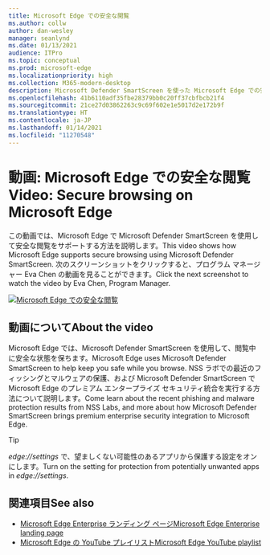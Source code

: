 ```yaml
---
title: Microsoft Edge での安全な閲覧
ms.author: collw
author: dan-wesley
manager: seanlynd
ms.date: 01/13/2021
audience: ITPro
ms.topic: conceptual
ms.prod: microsoft-edge
ms.localizationpriority: high
ms.collection: M365-modern-desktop
description: Microsoft Defender SmartScreen を使った Microsoft Edge での安全な閲覧
ms.openlocfilehash: 41b6110adf35fbe28379bb0c20ff37cbfbcb21f4
ms.sourcegitcommit: 21ce27d03862263c9c69f602e1e5017d2e172b9f
ms.translationtype: HT
ms.contentlocale: ja-JP
ms.lasthandoff: 01/14/2021
ms.locfileid: "11270548"
---
```

# <span data-ttu-id="21680-103">動画: Microsoft Edge での安全な閲覧</span><span class="sxs-lookup"><span data-stu-id="21680-103">Video: Secure browsing on Microsoft Edge</span></span>

<span data-ttu-id="21680-104">この動画では、Microsoft Edge で Microsoft Defender SmartScreen を使用して安全な閲覧をサポートする方法を説明します。</span><span class="sxs-lookup"><span data-stu-id="21680-104">This video shows how Microsoft Edge supports secure browsing using Microsoft Defender SmartScreen.</span></span> <span data-ttu-id="21680-105">次のスクリーンショットをクリックすると、プログラム マネージャー Eva Chen の動画を見ることができます。</span><span class="sxs-lookup"><span data-stu-id="21680-105">Click the next screenshot to watch the video by Eva Chen, Program Manager.</span></span>

[![Microsoft Edge での安全な閲覧](media/microsoft-edge-video-security-smartscreen/0.png)](http://www.youtube.com/watch?v=s9kk88SkjLw "Secure browsing on Microsoft Edge")

## <span data-ttu-id="21680-107">動画について</span><span class="sxs-lookup"><span data-stu-id="21680-107">About the video</span></span>

<span data-ttu-id="21680-108">Microsoft Edge では、Microsoft Defender SmartScreen を使用して、閲覧中に安全な状態を保ちます。</span><span class="sxs-lookup"><span data-stu-id="21680-108">Microsoft Edge uses Microsoft Defender SmartScreen to help keep you safe while you browse.</span></span> <span data-ttu-id="21680-109">NSS ラボでの最近のフィッシングとマルウェアの保護、および Microsoft Defender SmartScreen で Microsoft Edge のプレミアム エンタープライズ セキュリティ統合を実行する方法について説明します。</span><span class="sxs-lookup"><span data-stu-id="21680-109">Come learn about the recent phishing and malware protection results from NSS Labs, and more about how Microsoft Defender SmartScreen brings premium enterprise security integration to Microsoft Edge.</span></span>

> [!TIP]
> <span data-ttu-id="21680-110">*edge://settings* で、望ましくない可能性のあるアプリから保護する設定をオンにします。</span><span class="sxs-lookup"><span data-stu-id="21680-110">Turn on the setting for protection from potentially unwanted apps in *edge://settings*.</span></span>

## <span data-ttu-id="21680-111">関連項目</span><span class="sxs-lookup"><span data-stu-id="21680-111">See also</span></span>

- [<span data-ttu-id="21680-112">Microsoft Edge Enterprise ランディング ページ</span><span class="sxs-lookup"><span data-stu-id="21680-112">Microsoft Edge Enterprise landing page</span></span>](https://aka.ms/EdgeEnterprise)
- [<span data-ttu-id="21680-113">Microsoft Edge の YouTube プレイリスト</span><span class="sxs-lookup"><span data-stu-id="21680-113">Microsoft Edge YouTube playlist</span></span>](https://www.youtube.com/playlist?list=PLXtHYVsvn_b-uXh1tMeYpT-0iD8tD3tFy)



